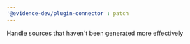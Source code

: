 ```yaml
---
'@evidence-dev/plugin-connector': patch
---
```


Handle sources that haven't been generated more effectively
